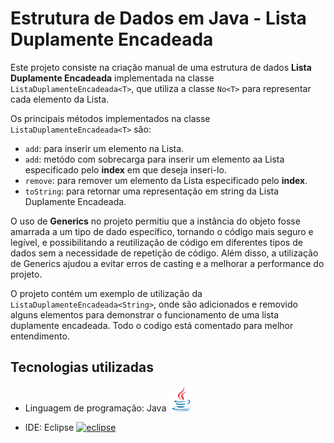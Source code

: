 # Estrutura de Dados em Java - Lista Duplamente Encadeada


Este projeto consiste na criação manual de uma estrutura de dados **Lista Duplamente Encadeada** implementada na classe `ListaDuplamenteEncadeada<T>`, que utiliza a classe `No<T>` para representar cada elemento da Lista.

Os principais métodos implementados na classe `ListaDuplamenteEncadeada<T>` são:

- `add`: para inserir um elemento na Lista.
- `add`: metódo com sobrecarga para inserir um elemento aa Lista especificado pelo <b>index</b> em que deseja inseri-lo.
- `remove`: para remover um elemento da Lista especificado pelo <b>index</b>.
- `toString`: para retornar uma representação em string da Lista Duplamente Encadeada.

O uso de **Generics** no projeto permitiu que a instância do objeto fosse amarrada a um tipo de dado específico, tornando o código mais seguro e legível, e possibilitando a reutilização de código em diferentes tipos de dados sem a necessidade de repetição de código. Além disso, a utilização de Generics ajudou a evitar erros de casting e a melhorar a performance do projeto.

O projeto contém um exemplo de utilização da `ListaDuplamenteEncadeada<String>`, onde são adicionados e removido alguns elementos para demonstrar o funcionamento de uma lista duplamente encadeada.
Todo o codigo está comentado para melhor entendimento.

## Tecnologias utilizadas

* Linguagem de programação: Java
  <a href="https://www.java.com" target="_blank" rel="noreferrer">
    <img src="https://raw.githubusercontent.com/devicons/devicon/master/icons/java/java-original.svg" alt="java" width="40" height="40"/>
  </a>
  
* IDE: Eclipse
  <a href="https://www.eclipse.org/" target="_blank" rel="noreferrer">
    <img src="https://www.eclipse.org/downloads/assets/public/images/logo-eclipse.png" alt="eclipse" width="40" height="40"/>
  </a>
